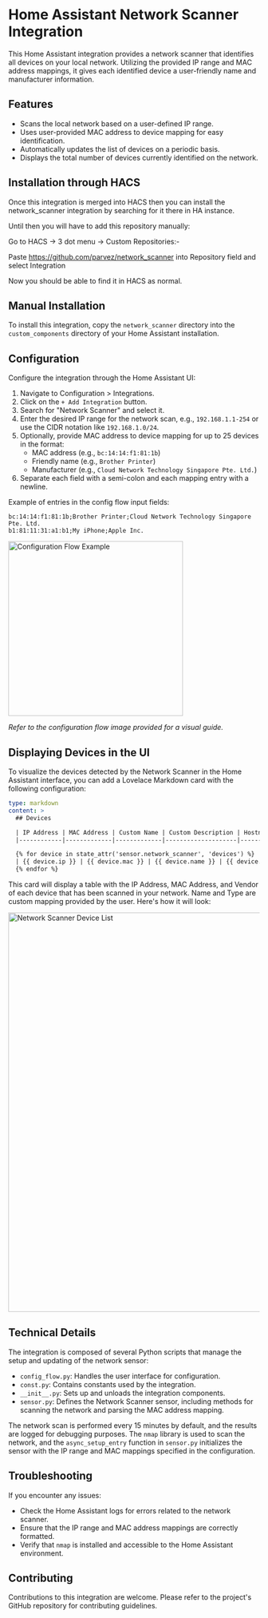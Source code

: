 # Home Assistant Network Scanner Integration

This Home Assistant integration provides a network scanner that identifies all devices on your local network. Utilizing the provided IP range and MAC address mappings, it gives each identified device a user-friendly name and manufacturer information.

## Features

- Scans the local network based on a user-defined IP range.
- Uses user-provided MAC address to device mapping for easy identification.
- Automatically updates the list of devices on a periodic basis.
- Displays the total number of devices currently identified on the network.

## Installation through HACS

Once this integration is merged into HACS then you can install the network_scanner integration by searching for it there in HA instance.

Until then you will have to add this repository manually:

Go to HACS -> 3 dot menu -> Custom Repositories:-

Paste https://github.com/parvez/network_scanner into Repository field and select Integration

Now you should be able to find it in HACS as normal.

## Manual Installation

To install this integration, copy the `network_scanner` directory into the `custom_components` directory of your Home Assistant installation.

## Configuration

Configure the integration through the Home Assistant UI:

1. Navigate to Configuration > Integrations.
2. Click on the `+ Add Integration` button.
3. Search for "Network Scanner" and select it.
4. Enter the desired IP range for the network scan, e.g., `192.168.1.1-254` or use the CIDR notation like `192.168.1.0/24`.
5. Optionally, provide MAC address to device mapping for up to 25 devices in the format:
   - MAC address (e.g., `bc:14:14:f1:81:1b`)
   - Friendly name (e.g., `Brother Printer`)
   - Manufacturer (e.g., `Cloud Network Technology Singapore Pte. Ltd.`)
6. Separate each field with a semi-colon and each mapping entry with a newline.

Example of entries in the config flow input fields:

```plaintext
bc:14:14:f1:81:1b;Brother Printer;Cloud Network Technology Singapore Pte. Ltd.
b1:81:11:31:a1:b1;My iPhone;Apple Inc.
```

<img width="350" alt="Configuration Flow Example" src="https://github.com/parvez/network_scanner/assets/126749/bf08bc6d-a4a1-478c-8acb-5beffada2632">

*Refer to the configuration flow image provided for a visual guide.*


## Displaying Devices in the UI

To visualize the devices detected by the Network Scanner in the Home Assistant interface, you can add a Lovelace Markdown card with the following configuration:

```yaml
type: markdown
content: >
  ## Devices

  | IP Address | MAC Address | Custom Name | Custom Description | Hostname | Vendor |
  |------------|-------------|-------------|--------------------|----------|--------|

  {% for device in state_attr('sensor.network_scanner', 'devices') %}
  | {{ device.ip }} | {{ device.mac }} | {{ device.name }} | {{ device.type }} | {{ device.hostname }} | {{ device.vendor }} |
  {% endfor %}
```

This card will display a table with the IP Address, MAC Address, and Vendor of each device that has been scanned in your network. Name and Type are custom mapping provided by the user. Here's how it will look:

<img width="800" alt="Network Scanner Device List" src="https://github.com/parvez/network_scanner/assets/126749/64309b93-a8cd-43b6-93ab-58d55a4aac32">

## Technical Details

The integration is composed of several Python scripts that manage the setup and updating of the network sensor:

- `config_flow.py`: Handles the user interface for configuration.
- `const.py`: Contains constants used by the integration.
- `__init__.py`: Sets up and unloads the integration components.
- `sensor.py`: Defines the Network Scanner sensor, including methods for scanning the network and parsing the MAC address mapping.

The network scan is performed every 15 minutes by default, and the results are logged for debugging purposes. The `nmap` library is used to scan the network, and the `async_setup_entry` function in `sensor.py` initializes the sensor with the IP range and MAC mappings specified in the configuration.

## Troubleshooting

If you encounter any issues:

- Check the Home Assistant logs for errors related to the network scanner.
- Ensure that the IP range and MAC address mappings are correctly formatted.
- Verify that `nmap` is installed and accessible to the Home Assistant environment.

## Contributing

Contributions to this integration are welcome. Please refer to the project's GitHub repository for contributing guidelines.


